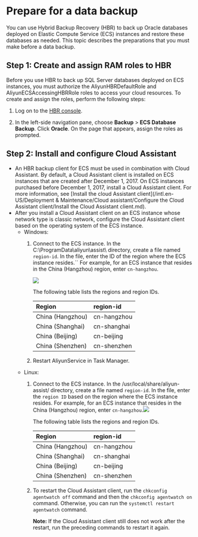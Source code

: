 # Prepare for a data backup

You can use Hybrid Backup Recovery \(HBR\) to back up Oracle databases deployed on Elastic Compute Service \(ECS\) instances and restore these databases as needed. This topic describes the preparations that you must make before a data backup.

## Step 1: Create and assign RAM roles to HBR

Before you use HBR to back up SQL Server databases deployed on ECS instances, you must authorize the AliyunHBRDefaultRole and AliyunECSAccessingHBRRole roles to access your cloud resources. To create and assign the roles, perform the following steps:

1.  Log on to the [HBR console](https://hbr.console.aliyun.com).

2.  In the left-side navigation pane, choose **Backup** \> **ECS Database Backup**. Click **Oracle**. On the page that appears, assign the roles as prompted.


## Step 2: Install and configure Cloud Assistant

-   An HBR backup client for ECS must be used in combination with Cloud Assistant. By default, a Cloud Assistant client is installed on ECS instances that are created after December 1, 2017. On ECS instances purchased before December 1, 2017, install a Cloud Assistant client. For more information, see [Install the cloud Assistant client](/intl.en-US/Deployment & Maintenance/Cloud assistant/Configure the Cloud Assistant client/Install the Cloud Assistant client.md).
-   After you install a Cloud Assistant client on an ECS instance whose network type is classic network, configure the Cloud Assistant client based on the operating system of the ECS instance.
    -   Windows:
        1.  Connect to the ECS instance. In the C:\\ProgramData\\aliyun\\assist\\ directory, create a file named `region-id`. In the file, enter the ID of the region where the ECS instance resides.`` For example, for an ECS instance that resides in the China \(Hangzhou\) region, enter `cn-hangzhou`.

            ![](https://static-aliyun-doc.oss-accelerate.aliyuncs.com/assets/img/en-US/8895084951/p39296.png)

            The following table lists the regions and region IDs.

            |Region|region-id|
            |:-----|:--------|
            |China \(Hangzhou\)|cn-hangzhou|
            |China \(Shanghai\)|cn-shanghai|
            |China \(Beijing\)|cn-beijing|
            |China \(Shenzhen\)|cn-shenzhen|

        2.  Restart AliyunService in Task Manager.
    -   Linux:
        1.  Connect to the ECS instance. In the /usr/local/share/aliyun-assist/ directory, create a file named `region-id`. In the file, enter the `region ID` based on the region where the ECS instance resides. For example, for an ECS instance that resides in the China \(Hangzhou\) region, enter `cn-hangzhou`.![](https://static-aliyun-doc.oss-accelerate.aliyuncs.com/assets/img/en-US/8895084951/p39297.png)

            The following table lists the regions and region IDs.

            |Region|region-id|
            |:-----|:--------|
            |China \(Hangzhou\)|cn-hangzhou|
            |China \(Shanghai\)|cn-shanghai|
            |China \(Beijing\)|cn-beijing|
            |China \(Shenzhen\)|cn-shenzhen|

        2.  To restart the Cloud Assistant client, run the `chkconfig agentwatch off` command and then the `chkconfig agentwatch on` command. Otherwise, you can run the `systemctl restart agentwatch` command.

            **Note:** If the Cloud Assistant client still does not work after the restart, run the preceding commands to restart it again.


